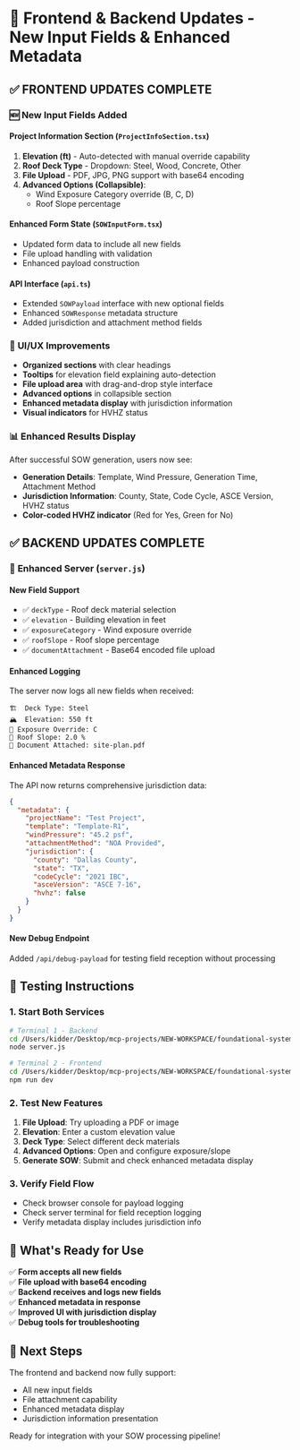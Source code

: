 # 🚀 Frontend & Backend Updates - New Input Fields & Enhanced Metadata

## ✅ **FRONTEND UPDATES COMPLETE**

### 🆕 **New Input Fields Added**

#### **Project Information Section (`ProjectInfoSection.tsx`)**
1. **Elevation (ft)** - Auto-detected with manual override capability
2. **Roof Deck Type** - Dropdown: Steel, Wood, Concrete, Other
3. **File Upload** - PDF, JPG, PNG support with base64 encoding
4. **Advanced Options (Collapsible)**:
   - Wind Exposure Category override (B, C, D)
   - Roof Slope percentage

#### **Enhanced Form State (`SOWInputForm.tsx`)**
- Updated form data to include all new fields
- File upload handling with validation
- Enhanced payload construction

#### **API Interface (`api.ts`)**
- Extended `SOWPayload` interface with new optional fields
- Enhanced `SOWResponse` metadata structure
- Added jurisdiction and attachment method fields

### 🎨 **UI/UX Improvements**
- **Organized sections** with clear headings
- **Tooltips** for elevation field explaining auto-detection
- **File upload area** with drag-and-drop style interface
- **Advanced options** in collapsible section
- **Enhanced metadata display** with jurisdiction information
- **Visual indicators** for HVHZ status

### 📊 **Enhanced Results Display**
After successful SOW generation, users now see:
- **Generation Details**: Template, Wind Pressure, Generation Time, Attachment Method
- **Jurisdiction Information**: County, State, Code Cycle, ASCE Version, HVHZ status
- **Color-coded HVHZ indicator** (Red for Yes, Green for No)

## ✅ **BACKEND UPDATES COMPLETE**

### 🔧 **Enhanced Server (`server.js`)**

#### **New Field Support**
- ✅ `deckType` - Roof deck material selection
- ✅ `elevation` - Building elevation in feet
- ✅ `exposureCategory` - Wind exposure override
- ✅ `roofSlope` - Roof slope percentage
- ✅ `documentAttachment` - Base64 encoded file upload

#### **Enhanced Logging**
The server now logs all new fields when received:
```
🏗️  Deck Type: Steel
🏔️  Elevation: 550 ft
💨 Exposure Override: C
📐 Roof Slope: 2.0 %
📎 Document Attached: site-plan.pdf
```

#### **Enhanced Metadata Response**
The API now returns comprehensive jurisdiction data:
```json
{
  "metadata": {
    "projectName": "Test Project",
    "template": "Template-R1",
    "windPressure": "45.2 psf",
    "attachmentMethod": "NOA Provided",
    "jurisdiction": {
      "county": "Dallas County",
      "state": "TX",
      "codeCycle": "2021 IBC",
      "asceVersion": "ASCE 7-16",
      "hvhz": false
    }
  }
}
```

#### **New Debug Endpoint**
Added `/api/debug-payload` for testing field reception without processing

## 🧪 **Testing Instructions**

### **1. Start Both Services**
```bash
# Terminal 1 - Backend
cd /Users/kidder/Desktop/mcp-projects/NEW-WORKSPACE/foundational-system
node server.js

# Terminal 2 - Frontend  
cd /Users/kidder/Desktop/mcp-projects/NEW-WORKSPACE/foundational-system/frontend
npm run dev
```

### **2. Test New Features**
1. **File Upload**: Try uploading a PDF or image
2. **Elevation**: Enter a custom elevation value
3. **Deck Type**: Select different deck materials
4. **Advanced Options**: Open and configure exposure/slope
5. **Generate SOW**: Submit and check enhanced metadata display

### **3. Verify Field Flow**
- Check browser console for payload logging
- Check server terminal for field reception logging
- Verify metadata display includes jurisdiction info

## 🎯 **What's Ready for Use**

✅ **Form accepts all new fields**  
✅ **File upload with base64 encoding**  
✅ **Backend receives and logs new fields**  
✅ **Enhanced metadata in response**  
✅ **Improved UI with jurisdiction display**  
✅ **Debug tools for troubleshooting**  

## 🚀 **Next Steps**

The frontend and backend now fully support:
- All new input fields
- File attachment capability
- Enhanced metadata display
- Jurisdiction information presentation

Ready for integration with your SOW processing pipeline!
